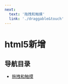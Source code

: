 ```yaml
---
next:
  text: '拖拽和触摸'
  link: './draggable&touch'
---
```


# html5新增
## 导航目录
- [拖拽和触摸](./draggable&touch)
